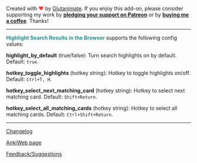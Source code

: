 Created with <span style="color: #ff3d2e; font-weight: bold;">❤️</span> by [Glutanimate](https://glutanimate.com). If you enjoy this add-on, please consider supporting my work by **[pledging your support on Patreon](https://www.patreon.com/bePatron?u=7522179)** or by **[buying me a coffee](https://ko-fi.com/X8X0L4YV)**. Thanks!

---

<span style="color: #249191; font-weight: bold;">Highlight Search Results in the Browser</span> supports the following config values:

**highlight_by_default** (true/false): Turn search highlights on by default. Default: `true`.

**hotkey_toggle_highlights** (hotkey string): Hotkey to toggle highlights on/off. Default: `Ctrl+T, H`.

**hotkey_select_next_matching_card** (hotkey string): Hotkey to select next matching card. Default: `Shift+Return`.

**hotkey_select_all_matching_cards** (hotkey string): Hotkey to select all matching cards. Default: `Ctrl+Shift+Return`.

---

[Changelog](https://github.com/glutanimate/highlight-search-results/blob/master/CHANGELOG.md)

[AnkiWeb page](https://ankiweb.net/shared/info/225180905)

[Feedback/Suggestions](https://github.com/glutanimate/highlight-search-results/issues)
